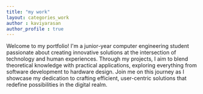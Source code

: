 ```yaml
---
title: "my work"
layout: categories_work
author : kaviyarasan
author_profile : true
---
```


Welcome to my portfolio! I'm a junior-year computer engineering student passionate about creating innovative solutions at the intersection of technology and human experiences. Through my projects, I aim to blend theoretical knowledge with practical applications, exploring everything from software development to hardware design. Join me on this journey as I showcase my dedication to crafting efficient, user-centric solutions that redefine possibilities in the digital realm.